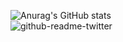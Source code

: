 ![Anurag's GitHub stats](https://github-readme-stats.vercel.app/api?username=vrcvieira&show_icons=true&theme=gruvbox)
<br>
![github-readme-twitter](https://github-readme-twitter.gazf.vercel.app/api?id=vrcvieira&layout=wide)
